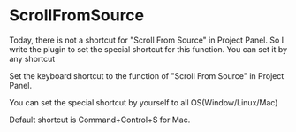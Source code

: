 ScrollFromSource
=====================

Today, there is not a shortcut for "Scroll From Source" in Project Panel. So I write the plugin to set the special shortcut for this function. You can set it by any shortcut

Set the keyboard shortcut to the function of "Scroll From Source" in Project Panel.

You can set the special shortcut by yourself to all OS(Window/Linux/Mac)

Default shortcut is Command+Control+S for Mac.
